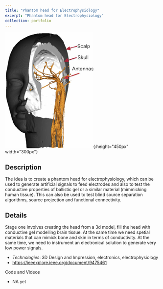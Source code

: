 ```yaml
---
title: "Phantom head for Electrophysiology"
excerpt: "Phantom head for Electrophysiology"
collection: portfolio
---
```


![Descriptor](/images/phantomhead.png){:height="450px" width="300px"}

## Description

The idea is to create a phantom head for electrophysiology, which can be used to generate artificial signals to feed electrodes and also to test the conductive properties of ballistic gel or a similar material (mimmicking human tissue).  This can also be used to test blind source separation algorithms, source projection and functional connectivity.


## Details

Stage one involves creating the head from a 3d model, fill the head with conductive gel modelling brain tissue.  At the same time we need spetial materials that can mimick bone and skin in terms of conductivity. At the same time, we need to instrument an electronical solution to generate very low power signals.

* *Technologies*: 3D Design and Impression, electronics, electrophysiology
* https://ieeexplore.ieee.org/document/9475461


Code and Videos
* NA yet






